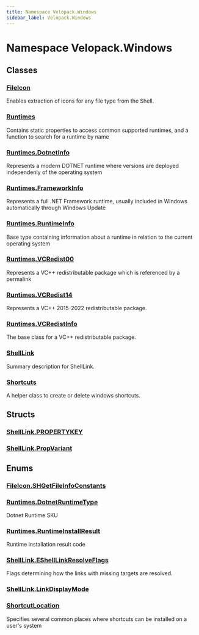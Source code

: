 ```yaml
---
title: Namespace Velopack.Windows
sidebar_label: Velopack.Windows
---
```

# Namespace Velopack.Windows
## Classes
### [FileIcon](../Velopack.Windows/FileIcon.md)
Enables extraction of icons for any file type from
the Shell.
### [Runtimes](../Velopack.Windows/Runtimes.md)
Contains static properties to access common supported runtimes, and a function to search for a runtime by name
### [Runtimes.DotnetInfo](../Velopack.Windows/Runtimes.DotnetInfo.md)
Represents a modern DOTNET runtime where versions are deployed independenly of the operating system
### [Runtimes.FrameworkInfo](../Velopack.Windows/Runtimes.FrameworkInfo.md)
Represents a full .NET Framework runtime, usually included in Windows automatically through Windows Update
### [Runtimes.RuntimeInfo](../Velopack.Windows/Runtimes.RuntimeInfo.md)
Base type containing information about a runtime in relation to the current operating system
### [Runtimes.VCRedist00](../Velopack.Windows/Runtimes.VCRedist00.md)
Represents a VC++ redistributable package which is referenced by a permalink
### [Runtimes.VCRedist14](../Velopack.Windows/Runtimes.VCRedist14.md)
Represents a VC++ 2015-2022 redistributable package.
### [Runtimes.VCRedistInfo](../Velopack.Windows/Runtimes.VCRedistInfo.md)
The base class for a VC++ redistributable package.
### [ShellLink](../Velopack.Windows/ShellLink.md)
Summary description for ShellLink.
### [Shortcuts](../Velopack.Windows/Shortcuts.md)
A helper class to create or delete windows shortcuts.
## Structs
### [ShellLink.PROPERTYKEY](../Velopack.Windows/ShellLink.PROPERTYKEY.md)

### [ShellLink.PropVariant](../Velopack.Windows/ShellLink.PropVariant.md)

## Enums
### [FileIcon.SHGetFileInfoConstants](../Velopack.Windows/FileIcon.SHGetFileInfoConstants.md)

### [Runtimes.DotnetRuntimeType](../Velopack.Windows/Runtimes.DotnetRuntimeType.md)
Dotnet Runtime SKU
### [Runtimes.RuntimeInstallResult](../Velopack.Windows/Runtimes.RuntimeInstallResult.md)
Runtime installation result code
### [ShellLink.EShellLinkResolveFlags](../Velopack.Windows/ShellLink.EShellLinkResolveFlags.md)
Flags determining how the links with missing
targets are resolved.
### [ShellLink.LinkDisplayMode](../Velopack.Windows/ShellLink.LinkDisplayMode.md)

### [ShortcutLocation](../Velopack.Windows/ShortcutLocation.md)
Specifies several common places where shortcuts can be installed on a user's system
